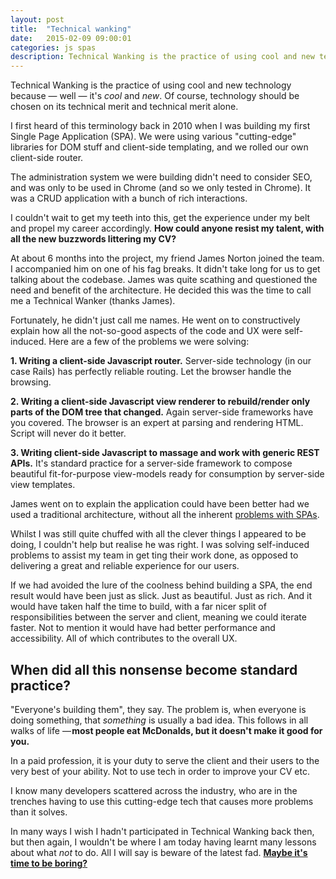 ```yaml
---
layout: post
title:  "Technical wanking"
date:   2015-02-09 09:00:01
categories: js spas
description: Technical Wanking is the practice of using cool and new tech just for the sake of it. Are you technical wanking?
---
```


Technical Wanking is the practice of using cool and new technology because &mdash; well &mdash; it's *cool* and *new*. Of course, technology should be chosen on its technical merit and technical merit alone.

I first heard of this terminology back in 2010 when I was building my first Single Page Application (SPA). We were using various "cutting-edge" libraries for DOM stuff and client-side templating, and we rolled our own client-side router.

The administration system we were building didn't need to consider SEO, and was only to be used in Chrome (and so we only tested in Chrome). It was a CRUD application with a bunch of rich interactions.

I couldn't wait to get my teeth into this, get the experience under my belt and propel my career accordingly. **How could anyone resist my talent, with all the new buzzwords littering my CV?**

At about 6 months into the project, my friend James Norton joined the team. I accompanied him on one of his fag breaks. It didn't take long for us to get talking about the codebase. James was quite scathing and questioned the need and benefit of the architecture. He decided this was the time to call me a Technical Wanker (thanks James).

Fortunately, he didn't just call me names. He went on to constructively explain how all the not-so-good aspects of the code and UX were self-induced. Here are a few of the problems we were solving:

**1. Writing a client-side Javascript router.** Server-side technology (in our case Rails) has perfectly reliable routing. Let the browser handle the browsing.

**2. Writing a client-side Javascript view renderer to rebuild/render only parts of the DOM tree that changed.** Again server-side frameworks have you covered. The browser is an expert at parsing and rendering HTML. Script will never do it better.

**3. Writing client-side Javascript to massage and work with generic REST APIs.** It's standard practice for a server-side framework to compose beautiful fit-for-purpose view-models ready for consumption by server-side view templates.

James went on to explain the application could have been better had we used a traditional architecture, without all the inherent [problems with SPAs](/articles/the-disadvantages-of-single-page-applications/).

Whilst I was still quite chuffed with all the clever things I appeared to be doing, I couldn't help but realise he was right. I was solving self-induced problems to assist my team in get ting their work done, as opposed to delivering a great and reliable experience for our users.

If we had avoided the lure of the coolness behind building a SPA, the end result would have been just as slick. Just as beautiful. Just as rich. And it would have taken half the time to build, with a far nicer split of responsibilities between the server and client, meaning we could iterate faster. Not to mention it would have had better performance and accessibility. All of which contributes to the overall UX.

## When did all this nonsense become standard practice?

"Everyone's building them", they say. The problem is, when everyone is doing something, that *something* is usually a bad idea. This follows in all walks of life &mdash; **most people eat McDonalds, but it doesn't make it good for you.**

In a paid profession, it is your duty to serve the client and their users to the very best of your ability. Not to use tech in order to improve your CV etc.

I know many developers scattered across the industry, who are in the trenches having to use this cutting-edge tech that causes more problems than it solves.

In many ways I wish I hadn't participated in Technical Wanking back then, but then again, I wouldn't be where I am today having learnt many lessons about what *not* to do. All I will say is beware of the latest fad. **[Maybe it's time to be boring?](/articles//the-boring-front-end-developer/)**
